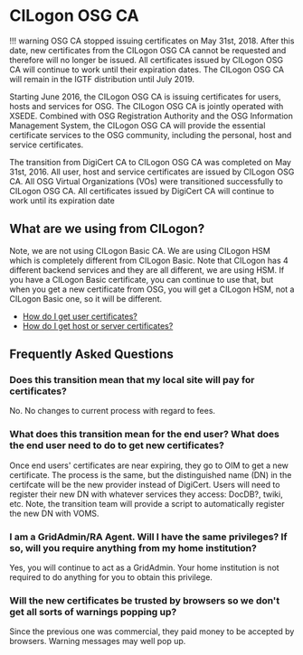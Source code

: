 # CILogon OSG CA

!!! warning 
    OSG CA stopped issuing certificates on May 31st, 2018. After this date, new certificates from the CILogon OSG CA cannot       be requested and therefore will no longer be issued.  All certificates issued by CILogon OSG CA will continue to work         until their expiration dates. The CILogon OSG CA will remain in the IGTF distribution until July 2019. 

Starting June 2016, the CILogon OSG CA is issuing certificates for users, hosts and services for OSG. The CILogon OSG CA is jointly operated with XSEDE. Combined with OSG Registration Authority and the OSG Information Management System, the CILogon OSG CA will provide the essential certificate services to the OSG community, including the personal, host and service certificates.

The transition from DigiCert CA to CILogon OSG CA was completed on May 31st, 2016. All user, host and service certificates are issued by CILogon OSG CA. All OSG Virtual Organizations (VOs) were transitioned successfully to CILogon OSG CA. All certificates issued by DigiCert CA will continue to work until its expiration date

## What are we using from CILogon?
Note, we are not using CILogon Basic CA. We are using CILogon HSM which is completely different from CILogon Basic. Note that CILogon has 4 different backend services and they are all different, we are using HSM. If you have a CILogon Basic certificate, you can continue to use that, but when you get a new certificate from OSG, you will get a CILogon HSM, not a CILogon Basic one, so it will be different.

- [How do I get user certificates?](https://osg-htc.org/docs/security/user-certs/)
- [How do I get host or server certificates?](https://osg-htc.org/docs/security/host-certs/)

## Frequently Asked Questions

### Does this transition mean that my local site will pay for certificates?
No. No changes to current process with regard to fees.

### What does this transition mean for the end user? What does the end user need to do to get new certificates?

Once end users' certificates are near expiring, they go to OIM to get a new certificate. The process is the same, but the distinguished name (DN) in the certifcate will be the new provider instead of DigiCert. Users will need to register their new DN with whatever services they access: DocDB?, twiki, etc. Note, the transition team will provide a script to automatically register the new DN with VOMS.

### I am a GridAdmin/RA Agent. Will I have the same privileges? If so, will you require anything from my home institution?
Yes, you will continue to act as a GridAdmin. Your home institution is not required to do anything for you to obtain this privilege.

### Will the new certificates be trusted by browsers so we don't get all sorts of warnings popping up?
Since the previous one was commercial, they paid money to be accepted by browsers. Warning messages may well pop up.
